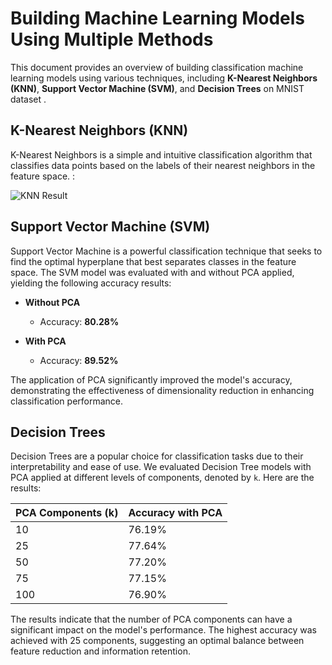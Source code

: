 # Building Machine Learning Models Using Multiple Methods

This document provides an overview of building classification machine learning models using various techniques, including **K-Nearest Neighbors (KNN)**, **Support Vector Machine (SVM)**, and **Decision Trees** on MNIST dataset .

## K-Nearest Neighbors (KNN)

K-Nearest Neighbors is a simple and intuitive classification algorithm that classifies data points based on the labels of their nearest neighbors in the feature space. :

![KNN Result]((https://github.com/HuyNNQ-127/InterviewQAI_Excercise/blob/main/Excercise_No_1/KNN_plot_baseline.png))


## Support Vector Machine (SVM)

Support Vector Machine is a powerful classification technique that seeks to find the optimal hyperplane that best separates classes in the feature space. The SVM model was evaluated with and without PCA applied, yielding the following accuracy results:

- **Without PCA**
  - Accuracy: **80.28%**

- **With PCA**
  - Accuracy: **89.52%**

The application of PCA significantly improved the model's accuracy, demonstrating the effectiveness of dimensionality reduction in enhancing classification performance.

## Decision Trees

Decision Trees are a popular choice for classification tasks due to their interpretability and ease of use. We evaluated Decision Tree models with PCA applied at different levels of components, denoted by `k`. Here are the results:

| PCA Components (k) | Accuracy with PCA |
|--------------------|-------------------|
| 10                 | 76.19%            |
| 25                 | 77.64%            |
| 50                 | 77.20%            |
| 75                 | 77.15%            |
| 100                | 76.90%            |

The results indicate that the number of PCA components can have a significant impact on the model's performance. The highest accuracy was achieved with 25 components, suggesting an optimal balance between feature reduction and information retention.

